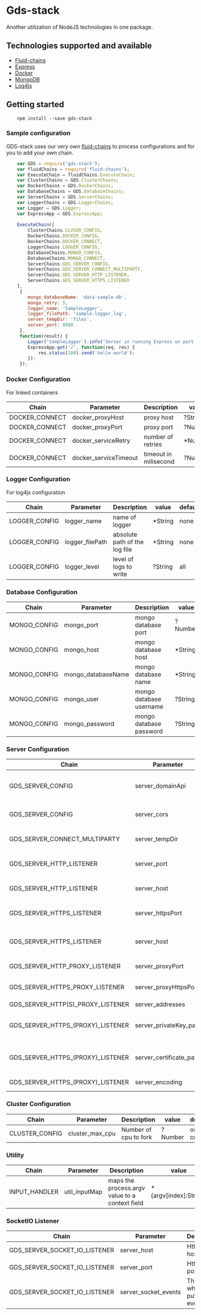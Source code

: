 
# Gds-stack

Another utilization of NodeJS technologies in one package.
## Technologies supported and available
- [Fluid-chains](https://rickzx98.github.io/fluid-chains/)
- [Express](http://expressjs.com/)
- [Docker](https://www.docker.com/)
- [MongoDB](https://www.mongodb.com/)
- [Log4js](https://www.npmjs.com/package/log4js)

## Getting started

```
    npm install --save gds-stack
```

### Sample configuration

GDS-stack uses our very own [fluid-chains](https://rickzx98.github.io/fluid-chains/) to process configurations and for you to add your own chain.


```javascript
    var GDS = require('gds-stack');
    var fluidChains = require('fluid-chains');
    var ExecuteChain = fluidChains.ExecuteChain;
    var ClusterChains = GDS.ClusterChains;
    var DockerChains = GDS.DockerChains;
    var DatabaseChains = GDS.DatabaseChains;
    var ServerChains = GDS.ServerChains;
    var LoggerChains = GDS.LoggerChains;
    var Logger = GDS.Logger;
    var ExpressApp = GDS.ExpressApp;
    
    ExecuteChain([
        ClusterChains.CLUSER_CONFIG,
        DockerChains.DOCKER_CONFIG,
        DockerChains.DOCKER_CONNECT,
        LoggerChains.LOGGER_CONFIG,
        DatabaseChains.MONGO_CONFIG,
        DatabaseChains.MONGO_CONNECT,
        ServerChains.GDS_SERVER_CONFIG,
        ServerChains.GDS_SERVER_CONNECT_MULTIPARTY,
        ServerChains.GDS_SERVER_HTTP_LISTENER,
        ServerChains.GDS_SERVER_HTTPS_LISTENER
    ],
     {
        mongo_databaseName: 'data-sample-db',
        mongo_retry: 5,
        logger_name: 'SampleLogger',
        logger_filePath: 'sample-logger.log',
        server_tempDir: 'files',
        server_port: 8080
     },
     function(result) {
        Logger('SampleLogger').info('Server in running Express on port 8080');
        ExpressApp.get('/', function(req, res) {
            res.status(200).send('hello world');
        });
     });  

```

### Docker Configuration
  
For linked containers

Chain          |Parameter | Description | value   | default
---------------|----------|------------|---------| ----------
DOCKER_CONNECT | docker_proxyHost| proxy host | ?String | none
DOCKER_CONNECT | docker_proxyPort| proxy port | ?Number | none
DOCKER_CONNECT | docker_serviceRetry| number of retries | *Number | none
DOCKER_CONNECT | docker_serviceTimeout| timeout in milisecond | ?Number | 5000

### Logger Configuration

For log4js configuration

Chain         |Parameter | Description | value   | default
--------------|----------|-------------|---------| ----------
LOGGER_CONFIG | logger_name| name of logger | *String | none
LOGGER_CONFIG | logger_filePath| absolute path of the log file | *String | none
LOGGER_CONFIG | logger_level| level of logs to write | ?String | all

### Database Configuration

Chain        |Parameter | Description | value   | default
-------------|----------|-------------|---------| ----------
MONGO_CONFIG | mongo_port | mongo database port| ?Number | 27017
MONGO_CONFIG | mongo_host | mongo database host |  *String | localhost
MONGO_CONFIG | mongo_databaseName | mongo database name | *String | none
MONGO_CONFIG | mongo_user | mongo database username | ?String | none
MONGO_CONFIG | mongo_password | mongo database password | ?String | none

### Server Configuration

Chain                             |Parameter               | Description                                  | value          | default
----------------------------------|------------------------|----------------------------------------------|----------------| ----------
GDS_SERVER_CONFIG                 | server_domainApi       | domain dto object of the current app service | ?GDSDomainDTO  | none
GDS_SERVER_CONFIG                 | server_cors            | Cors option                                  | Object         | default cors option
GDS_SERVER_CONNECT_MULTIPARTY     | server_tempDir         | file directory path                          | *String        | none
GDS_SERVER_HTTP_LISTENER          | server_port            | express server http port                     | ?Number        | 80
GDS_SERVER_HTTP_LISTENER          | server_host            | express server http host to bind
GDS_SERVER_HTTPS_LISTENER         | server_httpsPort       | express server https port                    | ?Number        | 443
GDS_SERVER_HTTPS_LISTENER         | server_host            | express server https host to bind
GDS_SERVER_HTTP_PROXY_LISTENER    | server_proxyPort       | proxy server port                            | ?Number        | 8080
GDS_SERVER_HTTPS_PROXY_LISTENER   | server_proxyHttpsPort  | proxy server https port                      | ?Number        | 443
GDS_SERVER_HTTP(S)_PROXY_LISTENER | server_addresses       | target hosts                                 | *[{host,port}] | []
GDS_SERVER_HTTPS_(PROXY)_LISTENER | server_privateKey_path | server privateKey (.key) file path           | *String        | none
GDS_SERVER_HTTPS_(PROXY)_LISTENER | server_certificate_path| server certificate (.cert) file path         | *String        | none
GDS_SERVER_HTTPS_(PROXY)_LISTENER | server_encoding        | server file encoding                         | ?String        | 'utf8'


### Cluster Configuration 

Chain         |Parameter      | Description          | value         | default
--------------|---------------|----------------------|---------------|-------------
CLUSTER_CONFIG|cluster_max_cpu| Number of cpu to fork|?Number        | os cpu count


### Utility

Chain                             |Parameter               | Description                                   | value                | default
----------------------------------|------------------------|-----------------------------------------------|----------------------| ----------
INPUT_HANDLER                     | util_inputMap          | maps the process.argv value to a context field| *{argv[index]:String}| none


### SocketIO Listener
Chain                        | Parameter            | Description                      | value                                     | default
-----------------------------|----------------------|----------------------------------|-------------------------------------------|-----------
GDS_SERVER_SOCKET_IO_LISTENER| server_host          | Http server host                 | String                                    | localhost
GDS_SERVER_SOCKET_IO_LISTENER| server_port          | Http server port                 | String                                    | localhost
GDS_SERVER_SOCKET_IO_LISTENER| server_socket_events | This is where you put the events | Object: {event(String):chainName(String)} | localhost